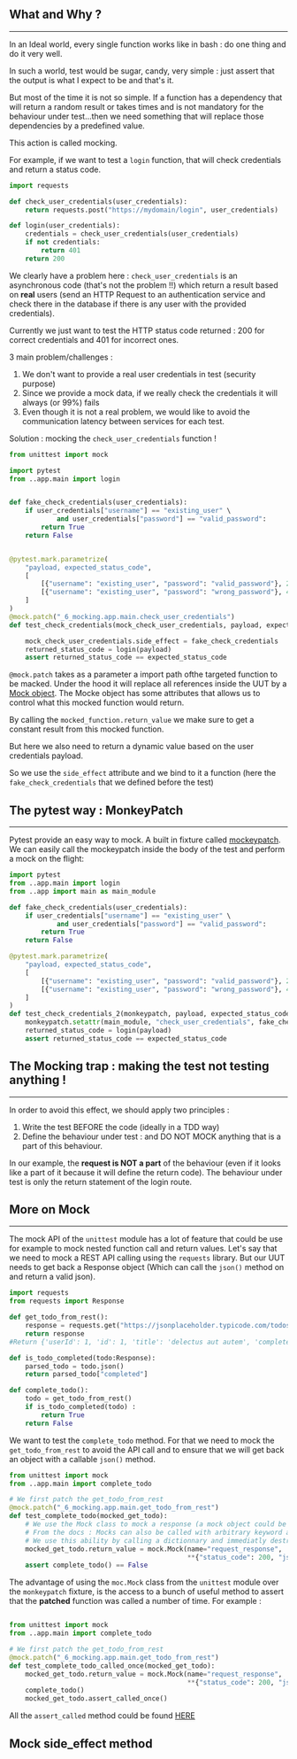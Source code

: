 ## What and Why ?

--- 

In an Ideal world, every single function works like in bash : do one thing and do it very well. 

In such a world, test would be sugar, candy, very simple : just assert that the output is what I expect to be and that's it.

But most of the time it is not so simple. If a function has a dependency that will return a random result or takes times and is not mandatory for the behaviour under test...then we need something that will replace those dependencies by a predefined value.

This action is called mocking.

For example, if we want to test a `login` function, that will check credentials and return a status code.

```python
import requests

def check_user_credentials(user_credentials):
    return requests.post("https://mydomain/login", user_credentials)

def login(user_credentials):
    credentials = check_user_credentials(user_credentials)
    if not credentials:
        return 401
    return 200
```

We clearly have a problem here : `check_user_credentials` is an asynchronous code (that's not the problem !!) which return a result based on **real** users (send an HTTP Request to an authentication service and check there in the database if there is any user with the provided credentials).

Currently we just want to test the HTTP status code returned : 200 for correct credentials and 401 for incorrect ones.

3 main problem/challenges :

1. We don't want to provide a real user credentials in test (security purpose)
2. Since we provide a mock data, if we really check the credentials it will always (or 99%) fails
3. Even though it is not a real problem, we would like to avoid the communication latency between services for each test.

Solution : mocking the `check_user_credentials` function !

```python
from unittest import mock

import pytest
from ..app.main import login


def fake_check_credentials(user_credentials):
    if user_credentials["username"] == "existing_user" \
            and user_credentials["password"] == "valid_password":
        return True
    return False


@pytest.mark.parametrize(
    "payload, expected_status_code",
    [
        [{"username": "existing_user", "password": "valid_password"}, 200],
        [{"username": "existing_user", "password": "wrong_password"}, 401],
    ]
)
@mock.patch("_6_mocking.app.main.check_user_credentials")
def test_check_credentials(mock_check_user_credentials, payload, expected_status_code):

    mock_check_user_credentials.side_effect = fake_check_credentials
    returned_status_code = login(payload)
    assert returned_status_code == expected_status_code

```

`@mock.patch` takes as a parameter a import path ofthe targeted function to be macked. Under the hood it will replace all references inside the UUT by a [Mock object](https://docs.python.org/3/library/unittest.mock.html#the-mock-class).
The Mocke object has some attributes that allows us to control what this mocked function would return. 

By calling the `mocked_function.return_value` we make sure to get a constant result from this mocked function.

But here we also need to return a dynamic value based on the user credentials payload. 

So we use the `side_effect` attribute and we bind to it a function (here the `fake_check_credentials` that we defined before the test)

## The pytest way : MonkeyPatch

---

Pytest provide an easy way to mock. A built in fixture called [mockeypatch](https://docs.pytest.org/en/6.2.x/reference.html#monkeypatch).
We can easily call the mockeypatch inside the body of the test and perform a mock on the flight:

```python
import pytest
from ..app.main import login
from ..app import main as main_module

def fake_check_credentials(user_credentials):
    if user_credentials["username"] == "existing_user" \
            and user_credentials["password"] == "valid_password":
        return True
    return False

@pytest.mark.parametrize(
    "payload, expected_status_code",
    [
        [{"username": "existing_user", "password": "valid_password"}, 200],
        [{"username": "existing_user", "password": "wrong_password"}, 401],
    ]
)
def test_check_credentials_2(monkeypatch, payload, expected_status_code):
    monkeypatch.setattr(main_module, "check_user_credentials", fake_check_credentials)
    returned_status_code = login(payload)
    assert returned_status_code == expected_status_code

```

## The Mocking trap : making the test not testing anything !

---

In order to avoid this effect, we should apply two principles : 
1. Write the test BEFORE the code (ideally in a TDD way)
2. Define the behaviour under test : and DO NOT MOCK anything that is a part of this behaviour. 

In our example, the **request is NOT a part** of the behaviour (even if it looks like a part of it because it will define the return code). The behaviour under test is only the return statement of the login route.


## More on Mock

---

The mock API of the `unittest` module has a lot of feature that could be use for example to mock nested function call and return values.
Let's say that we need to mock a  REST API calling using the `requests` library. But our UUT needs to get back a Response object (Which can call the `json()` method on and return a valid json).

```python
import requests
from requests import Response

def get_todo_from_rest():
    response = requests.get("https://jsonplaceholder.typicode.com/todos/1")
    return response
#Return {'userId': 1, 'id': 1, 'title': 'delectus aut autem', 'completed': False}

def is_todo_completed(todo:Response):
    parsed_todo = todo.json()
    return parsed_todo["completed"]

def complete_todo():
    todo = get_todo_from_rest()
    if is_todo_completed(todo) : 
        return True
    return False    

```
We want to test the `complete_todo` method. For that we need to mock the  `get_todo_from_rest` to avoid the API call and to ensure that we will get back an object with a callable `json()` method.

```python
from unittest import mock
from ..app.main import complete_todo

# We first patch the get_todo_from_rest 
@mock.patch("_6_mocking.app.main.get_todo_from_rest")
def test_complete_todo(mocked_get_todo):
    # We use the Mock class to mock a response (a mock object could be used both as a function or to return a value)
    # From the docs : Mocks can also be called with arbitrary keyword arguments. These will be used to set attributes on the mock after it is created. See the configure_mock() method for details.
    # We use this ability by calling a dictionnary and immediatly destructure it (we could call status_code=200 but here we need the json to be a mock too. And since we cannot use '.' as a kwarg we use a dictionnary here
    mocked_get_todo.return_value = mock.Mock(name="request_response",
                                             **{"status_code": 200, "json.return_value": {"id": 1, 'completed': False}})
    assert complete_todo() == False
```
The advantage of using the `moc.Mock` class from the `unittest` module over the `monkeypatch` fixture, is the access to a bunch of useful method to assert that the **patched** function was called a number of time.
For example :

```python

from unittest import mock
from ..app.main import complete_todo

# We first patch the get_todo_from_rest 
@mock.patch("_6_mocking.app.main.get_todo_from_rest")
def test_complete_todo_called_once(mocked_get_todo):
    mocked_get_todo.return_value = mock.Mock(name="request_response",
                                             **{"status_code": 200, "json.return_value": {"id": 1, 'completed': False}})
    complete_todo()
    mocked_get_todo.assert_called_once()
```

All the `assert_called` method could be found [HERE](https://docs.python.org/3/library/unittest.mock.html#unittest.mock.Mock.assert_called)

## Mock side_effect method






